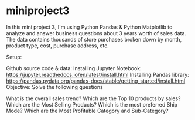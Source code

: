 # miniproject3
In this mini project 3, I'm using Python Pandas &amp; Python Matplotlib to analyze and answer business questions about 3 years worth of sales data. The data contains thousands of store purchases broken down by month, product type, cost, purchase address, etc.

Setup:

Github source code & data: 
Installing Jupyter Notebook: https://jupyter.readthedocs.io/en/latest/install.html
Installing Pandas library: https://pandas.pydata.org/pandas-docs/stable/getting_started/install.html
Objective: Solve the following questions

What is the overall sales trend?
Which are the Top 10 products by sales?
Which are the Most Selling Products?
Which is the most preferred Ship Mode?
Which are the Most Profitable Category and Sub-Category?
